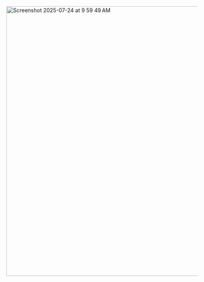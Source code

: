 <img width="1253" height="710" alt="Screenshot 2025-07-24 at 9 59 49 AM" src="https://github.com/user-attachments/assets/13f88da5-2b20-43c5-9f9d-84e45338c618" />
